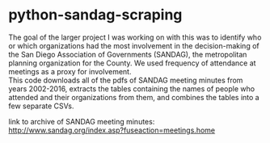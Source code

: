 # python-sandag-scraping



The goal of the larger project I was working on with this was to identify who or which organizations had the most involvement in the decision-making of the San Diego Association of Governments (SANDAG), the metropolitan planning organization for the County. We used frequency of attendance at meetings as a proxy for involvement.  
This code downloads all of the pdfs of SANDAG meeting minutes from years 2002-2016, extracts the tables containing the names of people who attended and their organizations from them, and combines the tables into a few separate CSVs. 

link to archive of SANDAG meeting minutes: http://www.sandag.org/index.asp?fuseaction=meetings.home
